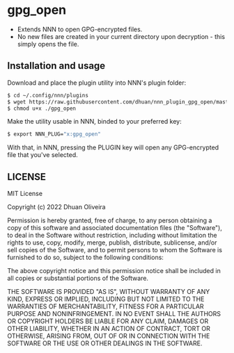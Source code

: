 # gpg_open

- Extends NNN to open GPG-encrypted files.
- No new files are created in your current directory upon decryption - this simply opens the file.

## Installation and usage

Download and place the plugin utility into NNN's plugin folder:

```sh
$ cd ~/.config/nnn/plugins
$ wget https://raw.githubusercontent.com/dhuan/nnn_plugin_gpg_open/master/gpg_open
$ chmod u+x ./gpg_open
```

Make the utility usable in NNN, binded to your preferred key:

```sh
$ export NNN_PLUG="x:gpg_open"
```

With that, in NNN, pressing the PLUGIN key will open any GPG-encrypted file that you've selected.

## LICENSE

MIT License

Copyright (c) 2022 Dhuan Oliveira

Permission is hereby granted, free of charge, to any person obtaining a copy
of this software and associated documentation files (the "Software"), to deal
in the Software without restriction, including without limitation the rights
to use, copy, modify, merge, publish, distribute, sublicense, and/or sell
copies of the Software, and to permit persons to whom the Software is
furnished to do so, subject to the following conditions:

The above copyright notice and this permission notice shall be included in all
copies or substantial portions of the Software.

THE SOFTWARE IS PROVIDED "AS IS", WITHOUT WARRANTY OF ANY KIND, EXPRESS OR
IMPLIED, INCLUDING BUT NOT LIMITED TO THE WARRANTIES OF MERCHANTABILITY,
FITNESS FOR A PARTICULAR PURPOSE AND NONINFRINGEMENT. IN NO EVENT SHALL THE
AUTHORS OR COPYRIGHT HOLDERS BE LIABLE FOR ANY CLAIM, DAMAGES OR OTHER
LIABILITY, WHETHER IN AN ACTION OF CONTRACT, TORT OR OTHERWISE, ARISING FROM,
OUT OF OR IN CONNECTION WITH THE SOFTWARE OR THE USE OR OTHER DEALINGS IN THE
SOFTWARE.

